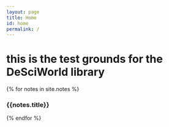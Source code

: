 ```yaml
---
layout: page
title: Home
id: home
permalink: /
---
```

<body>
<h1>this is the test grounds for the DeSciWorld library</h1>

{% for notes in site.notes %}
  <h3>{{notes.title}}</h3>
{% endfor %}

</body>
